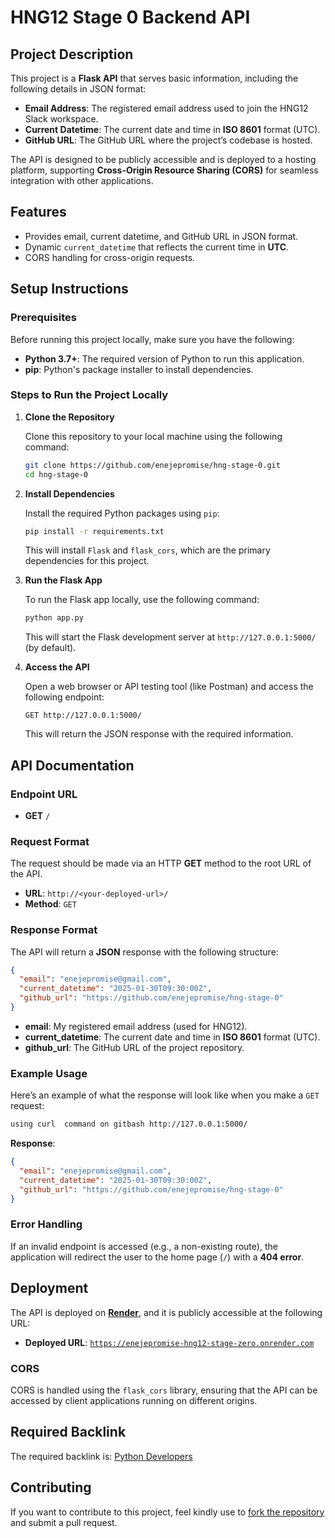 # HNG12 Stage 0 Backend API

## Project Description

This project is a **Flask API** that serves basic information, including the following details in JSON format:

- **Email Address**: The registered email address used to join the HNG12 Slack workspace.
- **Current Datetime**: The current date and time in **ISO 8601** format (UTC).
- **GitHub URL**: The GitHub URL where the project’s codebase is hosted.

The API is designed to be publicly accessible and is deployed to a hosting platform, supporting **Cross-Origin Resource Sharing (CORS)** for seamless integration with other applications.

## Features

- Provides email, current datetime, and GitHub URL in JSON format.
- Dynamic `current_datetime` that reflects the current time in **UTC**.
- CORS handling for cross-origin requests.

## Setup Instructions

### Prerequisites

Before running this project locally, make sure you have the following:

- **Python 3.7+**: The required version of Python to run this application.
- **pip**: Python's package installer to install dependencies.
  
### Steps to Run the Project Locally

1. **Clone the Repository**

   Clone this repository to your local machine using the following command:

   ```bash
   git clone https://github.com/enejepromise/hng-stage-0.git
   cd hng-stage-0
   ```

2. **Install Dependencies**

   Install the required Python packages using `pip`:

   ```bash
   pip install -r requirements.txt
   ```

   This will install `Flask` and `flask_cors`, which are the primary dependencies for this project.

3. **Run the Flask App**

   To run the Flask app locally, use the following command:

   ```bash
   python app.py
   ```

   This will start the Flask development server at `http://127.0.0.1:5000/` (by default).

4. **Access the API**

   Open a web browser or API testing tool (like Postman) and access the following endpoint:

   ```
   GET http://127.0.0.1:5000/
   ```

   This will return the JSON response with the required information.

## API Documentation

### Endpoint URL

- **GET** `/`

### Request Format

The request should be made via an HTTP **GET** method to the root URL of the API.

- **URL**: `http://<your-deployed-url>/`
- **Method**: `GET`

### Response Format

The API will return a **JSON** response with the following structure:

```json
{
  "email": "enejepromise@gmail.com",
  "current_datetime": "2025-01-30T09:30:00Z",
  "github_url": "https://github.com/enejepromise/hng-stage-0"
}
```

- **email**: My registered email address (used for HNG12).
- **current_datetime**: The current date and time in **ISO 8601** format (UTC).
- **github_url**: The GitHub URL of the project repository.

### Example Usage

Here’s an example of what the response will look like when you make a `GET` request:

```bash
using curl  command on gitbash http://127.0.0.1:5000/
```

**Response**:
```json
{
  "email": "enejepromise@gmail.com",
  "current_datetime": "2025-01-30T09:30:00Z",
  "github_url": "https://github.com/enejepromise/hng-stage-0"
}
```

### Error Handling

If an invalid endpoint is accessed (e.g., a non-existing route), the application will redirect the user to the home page (`/`) with a **404 error**.

## Deployment

The API is deployed on **[Render](https://render.com/)**, and it is publicly accessible at the following URL:

- **Deployed URL**: <a href="[https://-hng12-stage-zero.onrender.com](https://hng-stage-0-8ah8.onrender.com)">`https://enejepromise-hng12-stage-zero.onrender.com`</a>

### CORS

CORS is handled using the `flask_cors` library, ensuring that the API can be accessed by client applications running on different origins.

## Required Backlink

The required backlink is: <a  href="https://hng.tech/hire/python-developers">Python Developers</a>

## Contributing

If you want to contribute to this project, feel kindly use to <a href="https://github.com/enejepromise/hng-stage-0/fork">fork the repository</a> and submit a pull request. <!-- For more detailed information, check out the [contributing guidelines](CONTRIBUTING.md). -->

<!-- 
## License

This project is licensed under the MIT License. -->
